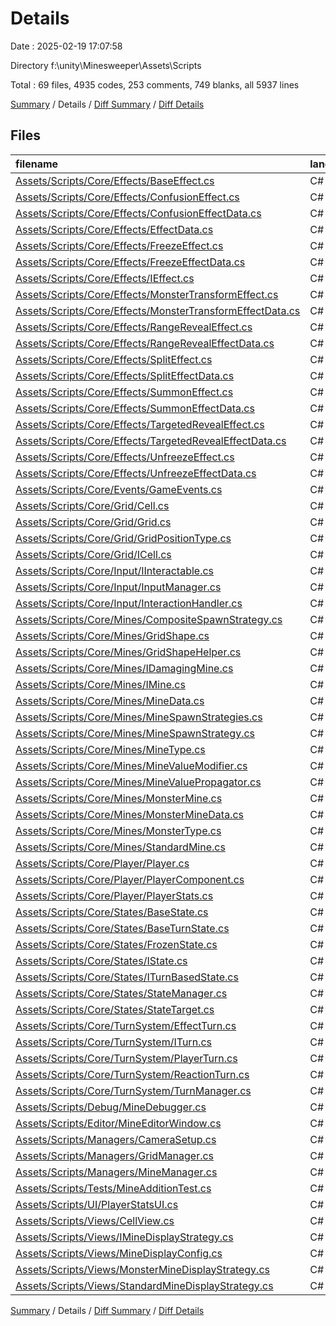 # Details

Date : 2025-02-19 17:07:58

Directory f:\\unity\\Minesweeper\\Assets\\Scripts

Total : 69 files,  4935 codes, 253 comments, 749 blanks, all 5937 lines

[Summary](results.md) / Details / [Diff Summary](diff.md) / [Diff Details](diff-details.md)

## Files
| filename | language | code | comment | blank | total |
| :--- | :--- | ---: | ---: | ---: | ---: |
| [Assets/Scripts/Core/Effects/BaseEffect.cs](/Assets/Scripts/Core/Effects/BaseEffect.cs) | C# | 84 | 3 | 12 | 99 |
| [Assets/Scripts/Core/Effects/ConfusionEffect.cs](/Assets/Scripts/Core/Effects/ConfusionEffect.cs) | C# | 67 | 3 | 9 | 79 |
| [Assets/Scripts/Core/Effects/ConfusionEffectData.cs](/Assets/Scripts/Core/Effects/ConfusionEffectData.cs) | C# | 15 | 0 | 2 | 17 |
| [Assets/Scripts/Core/Effects/EffectData.cs](/Assets/Scripts/Core/Effects/EffectData.cs) | C# | 60 | 0 | 10 | 70 |
| [Assets/Scripts/Core/Effects/FreezeEffect.cs](/Assets/Scripts/Core/Effects/FreezeEffect.cs) | C# | 87 | 3 | 10 | 100 |
| [Assets/Scripts/Core/Effects/FreezeEffectData.cs](/Assets/Scripts/Core/Effects/FreezeEffectData.cs) | C# | 15 | 0 | 2 | 17 |
| [Assets/Scripts/Core/Effects/IEffect.cs](/Assets/Scripts/Core/Effects/IEffect.cs) | C# | 33 | 7 | 6 | 46 |
| [Assets/Scripts/Core/Effects/MonsterTransformEffect.cs](/Assets/Scripts/Core/Effects/MonsterTransformEffect.cs) | C# | 112 | 16 | 23 | 151 |
| [Assets/Scripts/Core/Effects/MonsterTransformEffectData.cs](/Assets/Scripts/Core/Effects/MonsterTransformEffectData.cs) | C# | 43 | 0 | 7 | 50 |
| [Assets/Scripts/Core/Effects/RangeRevealEffect.cs](/Assets/Scripts/Core/Effects/RangeRevealEffect.cs) | C# | 95 | 3 | 12 | 110 |
| [Assets/Scripts/Core/Effects/RangeRevealEffectData.cs](/Assets/Scripts/Core/Effects/RangeRevealEffectData.cs) | C# | 32 | 0 | 5 | 37 |
| [Assets/Scripts/Core/Effects/SplitEffect.cs](/Assets/Scripts/Core/Effects/SplitEffect.cs) | C# | 111 | 18 | 25 | 154 |
| [Assets/Scripts/Core/Effects/SplitEffectData.cs](/Assets/Scripts/Core/Effects/SplitEffectData.cs) | C# | 25 | 6 | 5 | 36 |
| [Assets/Scripts/Core/Effects/SummonEffect.cs](/Assets/Scripts/Core/Effects/SummonEffect.cs) | C# | 128 | 7 | 19 | 154 |
| [Assets/Scripts/Core/Effects/SummonEffectData.cs](/Assets/Scripts/Core/Effects/SummonEffectData.cs) | C# | 74 | 0 | 13 | 87 |
| [Assets/Scripts/Core/Effects/TargetedRevealEffect.cs](/Assets/Scripts/Core/Effects/TargetedRevealEffect.cs) | C# | 60 | 5 | 8 | 73 |
| [Assets/Scripts/Core/Effects/TargetedRevealEffectData.cs](/Assets/Scripts/Core/Effects/TargetedRevealEffectData.cs) | C# | 24 | 0 | 3 | 27 |
| [Assets/Scripts/Core/Effects/UnfreezeEffect.cs](/Assets/Scripts/Core/Effects/UnfreezeEffect.cs) | C# | 88 | 5 | 13 | 106 |
| [Assets/Scripts/Core/Effects/UnfreezeEffectData.cs](/Assets/Scripts/Core/Effects/UnfreezeEffectData.cs) | C# | 15 | 0 | 2 | 17 |
| [Assets/Scripts/Core/Events/GameEvents.cs](/Assets/Scripts/Core/Events/GameEvents.cs) | C# | 46 | 0 | 9 | 55 |
| [Assets/Scripts/Core/Grid/Cell.cs](/Assets/Scripts/Core/Grid/Cell.cs) | C# | 25 | 0 | 5 | 30 |
| [Assets/Scripts/Core/Grid/Grid.cs](/Assets/Scripts/Core/Grid/Grid.cs) | C# | 48 | 0 | 8 | 56 |
| [Assets/Scripts/Core/Grid/GridPositionType.cs](/Assets/Scripts/Core/Grid/GridPositionType.cs) | C# | 15 | 0 | 1 | 16 |
| [Assets/Scripts/Core/Grid/ICell.cs](/Assets/Scripts/Core/Grid/ICell.cs) | C# | 8 | 0 | 0 | 8 |
| [Assets/Scripts/Core/Input/IInteractable.cs](/Assets/Scripts/Core/Input/IInteractable.cs) | C# | 10 | 0 | 1 | 11 |
| [Assets/Scripts/Core/Input/InputManager.cs](/Assets/Scripts/Core/Input/InputManager.cs) | C# | 93 | 0 | 11 | 104 |
| [Assets/Scripts/Core/Input/InteractionHandler.cs](/Assets/Scripts/Core/Input/InteractionHandler.cs) | C# | 60 | 0 | 7 | 67 |
| [Assets/Scripts/Core/Mines/CompositeSpawnStrategy.cs](/Assets/Scripts/Core/Mines/CompositeSpawnStrategy.cs) | C# | 43 | 5 | 7 | 55 |
| [Assets/Scripts/Core/Mines/GridShape.cs](/Assets/Scripts/Core/Mines/GridShape.cs) | C# | 14 | 0 | 0 | 14 |
| [Assets/Scripts/Core/Mines/GridShapeHelper.cs](/Assets/Scripts/Core/Mines/GridShapeHelper.cs) | C# | 131 | 7 | 19 | 157 |
| [Assets/Scripts/Core/Mines/IDamagingMine.cs](/Assets/Scripts/Core/Mines/IDamagingMine.cs) | C# | 5 | 0 | 1 | 6 |
| [Assets/Scripts/Core/Mines/IMine.cs](/Assets/Scripts/Core/Mines/IMine.cs) | C# | 8 | 0 | 1 | 9 |
| [Assets/Scripts/Core/Mines/MineData.cs](/Assets/Scripts/Core/Mines/MineData.cs) | C# | 205 | 2 | 31 | 238 |
| [Assets/Scripts/Core/Mines/MineSpawnStrategies.cs](/Assets/Scripts/Core/Mines/MineSpawnStrategies.cs) | C# | 89 | 11 | 17 | 117 |
| [Assets/Scripts/Core/Mines/MineSpawnStrategy.cs](/Assets/Scripts/Core/Mines/MineSpawnStrategy.cs) | C# | 19 | 1 | 2 | 22 |
| [Assets/Scripts/Core/Mines/MineType.cs](/Assets/Scripts/Core/Mines/MineType.cs) | C# | 11 | 0 | 0 | 11 |
| [Assets/Scripts/Core/Mines/MineValueModifier.cs](/Assets/Scripts/Core/Mines/MineValueModifier.cs) | C# | 68 | 2 | 12 | 82 |
| [Assets/Scripts/Core/Mines/MineValuePropagator.cs](/Assets/Scripts/Core/Mines/MineValuePropagator.cs) | C# | 68 | 4 | 7 | 79 |
| [Assets/Scripts/Core/Mines/MonsterMine.cs](/Assets/Scripts/Core/Mines/MonsterMine.cs) | C# | 190 | 16 | 27 | 233 |
| [Assets/Scripts/Core/Mines/MonsterMineData.cs](/Assets/Scripts/Core/Mines/MonsterMineData.cs) | C# | 61 | 12 | 12 | 85 |
| [Assets/Scripts/Core/Mines/MonsterType.cs](/Assets/Scripts/Core/Mines/MonsterType.cs) | C# | 25 | 0 | 0 | 25 |
| [Assets/Scripts/Core/Mines/StandardMine.cs](/Assets/Scripts/Core/Mines/StandardMine.cs) | C# | 97 | 4 | 11 | 112 |
| [Assets/Scripts/Core/Player/Player.cs](/Assets/Scripts/Core/Player/Player.cs) | C# | 37 | 1 | 10 | 48 |
| [Assets/Scripts/Core/Player/PlayerComponent.cs](/Assets/Scripts/Core/Player/PlayerComponent.cs) | C# | 45 | 3 | 10 | 58 |
| [Assets/Scripts/Core/Player/PlayerStats.cs](/Assets/Scripts/Core/Player/PlayerStats.cs) | C# | 61 | 0 | 14 | 75 |
| [Assets/Scripts/Core/States/BaseState.cs](/Assets/Scripts/Core/States/BaseState.cs) | C# | 44 | 1 | 6 | 51 |
| [Assets/Scripts/Core/States/BaseTurnState.cs](/Assets/Scripts/Core/States/BaseTurnState.cs) | C# | 30 | 1 | 5 | 36 |
| [Assets/Scripts/Core/States/FrozenState.cs](/Assets/Scripts/Core/States/FrozenState.cs) | C# | 125 | 0 | 10 | 135 |
| [Assets/Scripts/Core/States/IState.cs](/Assets/Scripts/Core/States/IState.cs) | C# | 15 | 0 | 1 | 16 |
| [Assets/Scripts/Core/States/ITurnBasedState.cs](/Assets/Scripts/Core/States/ITurnBasedState.cs) | C# | 9 | 0 | 1 | 10 |
| [Assets/Scripts/Core/States/StateManager.cs](/Assets/Scripts/Core/States/StateManager.cs) | C# | 136 | 0 | 20 | 156 |
| [Assets/Scripts/Core/States/StateTarget.cs](/Assets/Scripts/Core/States/StateTarget.cs) | C# | 10 | 0 | 0 | 10 |
| [Assets/Scripts/Core/TurnSystem/EffectTurn.cs](/Assets/Scripts/Core/TurnSystem/EffectTurn.cs) | C# | 39 | 2 | 6 | 47 |
| [Assets/Scripts/Core/TurnSystem/ITurn.cs](/Assets/Scripts/Core/TurnSystem/ITurn.cs) | C# | 11 | 0 | 1 | 12 |
| [Assets/Scripts/Core/TurnSystem/PlayerTurn.cs](/Assets/Scripts/Core/TurnSystem/PlayerTurn.cs) | C# | 56 | 4 | 8 | 68 |
| [Assets/Scripts/Core/TurnSystem/ReactionTurn.cs](/Assets/Scripts/Core/TurnSystem/ReactionTurn.cs) | C# | 39 | 2 | 6 | 47 |
| [Assets/Scripts/Core/TurnSystem/TurnManager.cs](/Assets/Scripts/Core/TurnSystem/TurnManager.cs) | C# | 147 | 4 | 23 | 174 |
| [Assets/Scripts/Debug/MineDebugger.cs](/Assets/Scripts/Debug/MineDebugger.cs) | C# | 213 | 8 | 24 | 245 |
| [Assets/Scripts/Editor/MineEditorWindow.cs](/Assets/Scripts/Editor/MineEditorWindow.cs) | C# | 172 | 22 | 36 | 230 |
| [Assets/Scripts/Managers/CameraSetup.cs](/Assets/Scripts/Managers/CameraSetup.cs) | C# | 33 | 5 | 7 | 45 |
| [Assets/Scripts/Managers/GridManager.cs](/Assets/Scripts/Managers/GridManager.cs) | C# | 112 | 0 | 20 | 132 |
| [Assets/Scripts/Managers/MineManager.cs](/Assets/Scripts/Managers/MineManager.cs) | C# | 260 | 17 | 40 | 317 |
| [Assets/Scripts/Tests/MineAdditionTest.cs](/Assets/Scripts/Tests/MineAdditionTest.cs) | C# | 56 | 4 | 7 | 67 |
| [Assets/Scripts/UI/PlayerStatsUI.cs](/Assets/Scripts/UI/PlayerStatsUI.cs) | C# | 84 | 7 | 21 | 112 |
| [Assets/Scripts/Views/CellView.cs](/Assets/Scripts/Views/CellView.cs) | C# | 334 | 14 | 44 | 392 |
| [Assets/Scripts/Views/IMineDisplayStrategy.cs](/Assets/Scripts/Views/IMineDisplayStrategy.cs) | C# | 8 | 0 | 1 | 9 |
| [Assets/Scripts/Views/MineDisplayConfig.cs](/Assets/Scripts/Views/MineDisplayConfig.cs) | C# | 170 | 6 | 24 | 200 |
| [Assets/Scripts/Views/MonsterMineDisplayStrategy.cs](/Assets/Scripts/Views/MonsterMineDisplayStrategy.cs) | C# | 144 | 10 | 23 | 177 |
| [Assets/Scripts/Views/StandardMineDisplayStrategy.cs](/Assets/Scripts/Views/StandardMineDisplayStrategy.cs) | C# | 38 | 2 | 6 | 46 |

[Summary](results.md) / Details / [Diff Summary](diff.md) / [Diff Details](diff-details.md)
